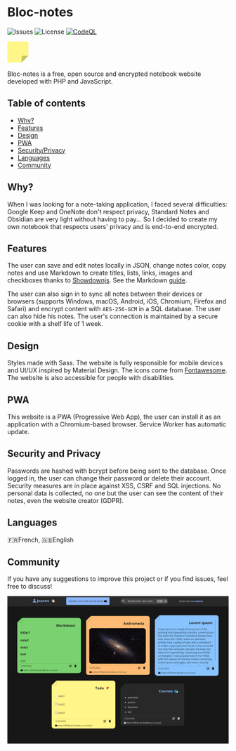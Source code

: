 # Bloc-notes
![Issues](https://img.shields.io/github/issues/PouletEnSlip/Bloc-notes)
![License](https://img.shields.io/github/license/PouletEnSlip/Bloc-notes)
[![CodeQL](https://github.com/PouletEnSlip/Bloc-notes/actions/workflows/github-code-scanning/codeql/badge.svg)](https://github.com/PouletEnSlip/Bloc-notes/actions/workflows/github-code-scanning/codeql)

[![Icon](https://raw.githubusercontent.com/PouletEnSlip/Bloc-notes/main/src/assets/icons/icon48.png)](https://leoseguin.fr/projets/notes/)

Bloc-notes is a free, open source and encrypted notebook website developed with PHP and JavaScript.

## Table of contents
- [Why?](#why)
- [Features](#features)
- [Design](#design)
- [PWA](#pwa)
- [Security/Privacy](#security-and-privacy)
- [Languages](#languages)
- [Community](#community)

## Why?
When I was looking for a note-taking application, I faced several difficulties: Google Keep and OneNote don't respect privacy, Standard Notes and Obsidian are very light without having to pay...
So I decided to create my own notebook that respects users' privacy and is end-to-end encrypted.

## Features
The user can save and edit notes locally in JSON, change notes color, copy notes and use Markdown to create titles, lists, links, images and checkboxes thanks to [Showdownjs](https://github.com/showdownjs/showdown). See the Markdown [guide](https://github.com/PouletEnSlip/Bloc-notes/wiki/Markdown).

The user can also sign in to sync all notes between their devices or browsers (supports Windows, macOS, Android, iOS, Chromium, Firefox and Safari) and encrypt content with ``AES-256-GCM`` in a SQL database. The user can also hide his notes. The user's connection is maintained by a secure cookie with a shelf life of 1 week.

## Design
Styles made with Sass. The website is fully responsible for mobile devices and UI/UX inspired by Material Design. The icons come from [Fontawesome](https://github.com/FortAwesome/Font-Awesome). The website is also accessible for people with disabilities.

## PWA
This website is a PWA (Progressive Web App), the user can install it as an application with a Chromium-based browser. Service Worker has automatic update.

## Security and Privacy
Passwords are hashed with bcrypt before being sent to the database. Once logged in, the user can change their password or delete their account. Security measures are in place against XSS, CSRF and SQL injections.
No personal data is collected, no one but the user can see the content of their notes, even the website creator (GDPR).

## Languages
🇫🇷French, 🇬🇧English

## Community
If you have any suggestions to improve this project or if you find issues, feel free to discuss!

![Preview](https://github.com/PouletEnSlip/Bloc-notes/blob/main/image.png)
